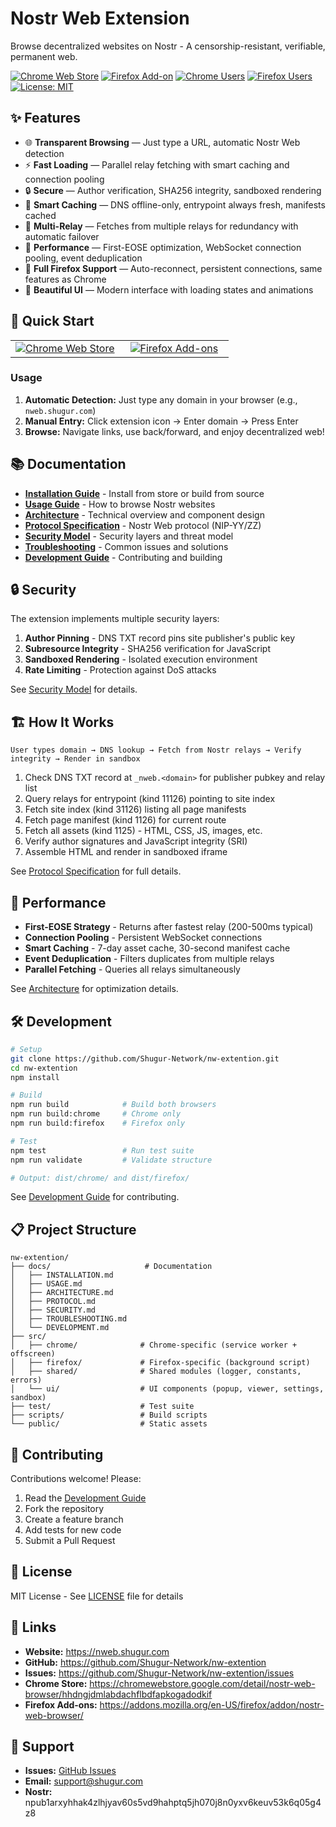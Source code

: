 # Nostr Web Extension

Browse decentralized websites on Nostr - A censorship-resistant, verifiable, permanent web.

[![Chrome Web Store](https://img.shields.io/chrome-web-store/v/hhdngjdmlabdachflbdfapkogadodkif?label=Chrome&logo=googlechrome&logoColor=white&color=4285F4)](https://chromewebstore.google.com/detail/nostr-web-browser/hhdngjdmlabdachflbdfapkogadodkif)
[![Firefox Add-on](https://img.shields.io/amo/v/nostr-web-browser?label=Firefox&logo=firefox&logoColor=white&color=FF7139)](https://addons.mozilla.org/en-US/firefox/addon/nostr-web-browser/)
[![Chrome Users](https://img.shields.io/chrome-web-store/users/hhdngjdmlabdachflbdfapkogadodkif?label=Chrome%20Users&logo=googlechrome&logoColor=white)](https://chromewebstore.google.com/detail/nostr-web-browser/hhdngjdmlabdachflbdfapkogadodkif)
[![Firefox Users](https://img.shields.io/amo/users/nostr-web-browser?label=Firefox%20Users&logo=firefox&logoColor=white)](https://addons.mozilla.org/en-US/firefox/addon/nostr-web-browser/)
[![License: MIT](https://img.shields.io/badge/License-MIT-yellow.svg)](LICENSE)

## ✨ Features

- 🌐 **Transparent Browsing** — Just type a URL, automatic Nostr Web detection
- ⚡ **Fast Loading** — Parallel relay fetching with smart caching and connection pooling
- 🔒 **Secure** — Author verification, SHA256 integrity, sandboxed rendering
- 💾 **Smart Caching** — DNS offline-only, entrypoint always fresh, manifests cached
- 📡 **Multi-Relay** — Fetches from multiple relays for redundancy with automatic failover
- 🚀 **Performance** — First-EOSE optimization, WebSocket connection pooling, event deduplication
- 🦊 **Full Firefox Support** — Auto-reconnect, persistent connections, same features as Chrome
- 🎨 **Beautiful UI** — Modern interface with loading states and animations

## 🚀 Quick Start

<table>
  <tr>
    <td align="center" width="50%">
      <a href="https://chromewebstore.google.com/detail/nostr-web-browser/hhdngjdmlabdachflbdfapkogadodkif">
        <img src="https://img.shields.io/badge/Chrome-4285F4?style=for-the-badge&logo=google-chrome&logoColor=white" alt="Chrome Web Store" />
      </a>
    </td>
    <td align="center" width="50%">
      <a href="https://addons.mozilla.org/en-US/firefox/addon/nostr-web-browser/">
        <img src="https://img.shields.io/badge/Firefox-FF7139?style=for-the-badge&logo=google-chrome&logoColor=white" alt="Firefox Add-ons" />
      </a>
    </td>
  </tr>
</table>

### Usage

1. **Automatic Detection:** Just type any domain in your browser (e.g., `nweb.shugur.com`)
2. **Manual Entry:** Click extension icon → Enter domain → Press Enter
3. **Browse:** Navigate links, use back/forward, and enjoy decentralized web!

## 📚 Documentation

- **[Installation Guide](docs/INSTALLATION.md)** - Install from store or build from source
- **[Usage Guide](docs/USAGE.md)** - How to browse Nostr websites
- **[Architecture](docs/ARCHITECTURE.md)** - Technical overview and component design
- **[Protocol Specification](docs/PROTOCOL.md)** - Nostr Web protocol (NIP-YY/ZZ)
- **[Security Model](docs/SECURITY.md)** - Security layers and threat model
- **[Troubleshooting](docs/TROUBLESHOOTING.md)** - Common issues and solutions
- **[Development Guide](docs/DEVELOPMENT.md)** - Contributing and building

## 🔒 Security

The extension implements multiple security layers:

1. **Author Pinning** - DNS TXT record pins site publisher's public key
2. **Subresource Integrity** - SHA256 verification for JavaScript
3. **Sandboxed Rendering** - Isolated execution environment
4. **Rate Limiting** - Protection against DoS attacks

See [Security Model](docs/SECURITY.md) for details.

## 🏗️ How It Works

```
User types domain → DNS lookup → Fetch from Nostr relays → Verify integrity → Render in sandbox
```

1. Check DNS TXT record at `_nweb.<domain>` for publisher pubkey and relay list
2. Query relays for entrypoint (kind 11126) pointing to site index
3. Fetch site index (kind 31126) listing all page manifests
4. Fetch page manifest (kind 1126) for current route
5. Fetch all assets (kind 1125) - HTML, CSS, JS, images, etc.
6. Verify author signatures and JavaScript integrity (SRI)
7. Assemble HTML and render in sandboxed iframe

See [Protocol Specification](docs/PROTOCOL.md) for full details.

## 🚀 Performance

- **First-EOSE Strategy** - Returns after fastest relay (200-500ms typical)
- **Connection Pooling** - Persistent WebSocket connections
- **Smart Caching** - 7-day asset cache, 30-second manifest cache
- **Event Deduplication** - Filters duplicates from multiple relays
- **Parallel Fetching** - Queries all relays simultaneously

See [Architecture](docs/ARCHITECTURE.md) for optimization details.

## 🛠️ Development

```bash
# Setup
git clone https://github.com/Shugur-Network/nw-extention.git
cd nw-extention
npm install

# Build
npm run build            # Build both browsers
npm run build:chrome     # Chrome only
npm run build:firefox    # Firefox only

# Test
npm test                 # Run test suite
npm run validate         # Validate structure

# Output: dist/chrome/ and dist/firefox/
```

See [Development Guide](docs/DEVELOPMENT.md) for contributing.

## 📋 Project Structure

```
nw-extention/
├── docs/                     # Documentation
│   ├── INSTALLATION.md
│   ├── USAGE.md
│   ├── ARCHITECTURE.md
│   ├── PROTOCOL.md
│   ├── SECURITY.md
│   ├── TROUBLESHOOTING.md
│   └── DEVELOPMENT.md
├── src/
│   ├── chrome/              # Chrome-specific (service worker + offscreen)
│   ├── firefox/             # Firefox-specific (background script)
│   ├── shared/              # Shared modules (logger, constants, errors)
│   └── ui/                  # UI components (popup, viewer, settings, sandbox)
├── test/                    # Test suite
├── scripts/                 # Build scripts
└── public/                  # Static assets
```

## 🤝 Contributing

Contributions welcome! Please:

1. Read the [Development Guide](docs/DEVELOPMENT.md)
2. Fork the repository
3. Create a feature branch
4. Add tests for new code
5. Submit a Pull Request

## 📄 License

MIT License - See [LICENSE](LICENSE) file for details

## 🔗 Links

- **Website:** https://nweb.shugur.com
- **GitHub:** https://github.com/Shugur-Network/nw-extention
- **Issues:** https://github.com/Shugur-Network/nw-extention/issues
- **Chrome Store:** https://chromewebstore.google.com/detail/nostr-web-browser/hhdngjdmlabdachflbdfapkogadodkif
- **Firefox Add-ons:** https://addons.mozilla.org/en-US/firefox/addon/nostr-web-browser/

## 💬 Support

- **Issues:** [GitHub Issues](https://github.com/Shugur-Network/nw-extention/issues)
- **Email:** support@shugur.com
- **Nostr:** npub1arxyhhak4zlhjyav60s5vd9hahptq5jh070j8n0yxv6keuv53k6q05g4z8
